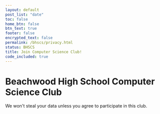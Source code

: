 ```yaml
---
layout: default
post_list: "date"
toc: false
home_btn: false
btn_text: true
footer: false
encrypted_text: false
permalink: /bhscs/privacy.html
status: BHSCS
title: Join Computer Science Club!
code_included: true
---
```


# Beachwood High School Computer Science Club

We won't steal your data unless you agree to participate in this club.